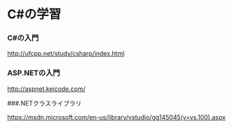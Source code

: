 # C#の学習

### C#の入門

http://ufcpp.net/study/csharp/index.html

### ASP.NETの入門

http://aspnet.keicode.com/

###.NETクラスライブラリ

https://msdn.microsoft.com/en-us/library/vstudio/gg145045(v=vs.100).aspx
